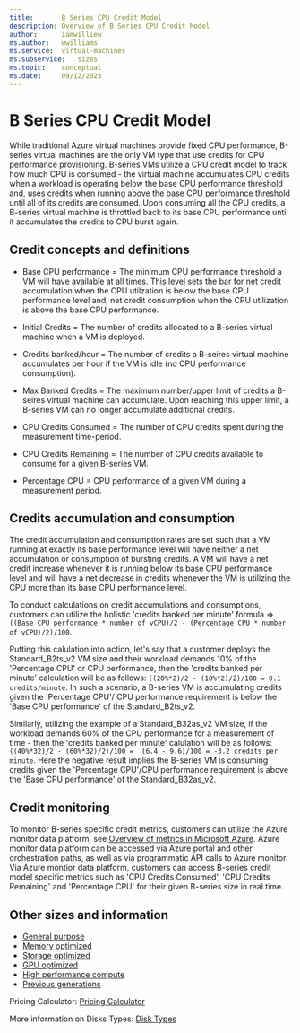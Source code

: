 ```yaml
---
title:       B Series CPU Credit Model
description: Overview of B Series CPU Credit Model
author:      iamwilliew 
ms.author:   wwilliams 
ms.service:  virtual-machines
ms.subservice:   sizes
ms.topic:    conceptual
ms.date:     09/12/2023
---
```


# B Series CPU Credit Model

While traditional Azure virtual machines provide fixed CPU performance, B-series virtual machines are the only VM type that use credits for CPU performance provisioning. B-series VMs utilize a CPU credit model to track how much CPU is consumed - the virtual machine accumulates CPU credits when a workload is operating below the base CPU performance threshold and, uses credits when running above the base CPU performance threshold until all of its credits are consumed. Upon consuming all the CPU credits, a B-series virtual machine is throttled back to its base CPU performance until it accumulates the credits to CPU burst again.

## Credit concepts and definitions 
- Base CPU performance = The minimum CPU performance threshold a VM will have available at all times. This level sets the bar for net credit accumulation when the CPU utilzation is below the base CPU performance level and, net credit consumption when the CPU utilization is above the base CPU performance. 

- Initial Credits = The number of credits allocated to a B-series virtual machine when a VM is deployed. 

- Credits banked/hour = The number of credits a B-seires virtual machine accumulates per hour if the VM is idle (no CPU performance consumption). 

- Max Banked Credits = The maximum number/upper limit of credits a B-seires virtual machine can accumulate. Upon reaching this upper limit, a B-series VM can no longer accumulate additional credits.    

- CPU Credits Consumed = The number of CPU credits spent during the measurement time-period.

- CPU Credits Remaining = The number of CPU credits available to consume for a given B-series VM.

- Percentage CPU = CPU performance of a given VM during a measurement period. 


## Credits accumulation and consumption
The credit accumulation and consumption rates are set such that a VM running at exactly its base performance level will have neither a net accumulation or consumption of bursting credits. A VM will have a net credit increase whenever it is running below its base CPU performance level and will have a net decrease in credits whenever the VM is utilizing the CPU more than its base CPU performance level.

To conduct calculations on credit accumulations and consumptions, customers can utilize the holistic 'credits banked per minute' formula => 
`((Base CPU performance * number of vCPU)/2 - (Percentage CPU * number of vCPU)/2)/100`.  

Putting this calulation into action, let's say that a customer deploys the Standard_B2ts_v2 VM size and their workload demands 10% of the 'Percentage CPU' or CPU performance, then the 'credits banked per minute' calculation will be as follows: `((20%*2)/2 - (10%*2)/2)/100 = 0.1 credits/minute`. In such a scenario, a B-series VM is accumulating credits given the 'Percentage CPU'/ CPU performance requirement is below the 'Base CPU performance' of the Standard_B2ts_v2. 

Similarly, utilizing the example of a Standard_B32as_v2 VM size, if the workload demands 60% of the CPU performance for a measurement of time - then the 'credits banked per minute' calulation will be as follows: `((40%*32)/2 - (60%*32)/2)/100 =  (6.4 - 9.6)/100 = -3.2 credits per minute`. Here the negative result implies the B-series VM is consuming credits given the 'Percentage CPU'/CPU performance requirement is above the 'Base CPU performance' of the Standard_B32as_v2.  
 

## Credit monitoring
To monitor B-series specific credit metrics, customers can utilize the Azure monitor data platform, see [Overview of metrics in Microsoft Azure](https://learn.microsoft.com/en-us/azure/azure-monitor/data-platform). Azure monitor data platform can be accessed via Azure portal and other orchestration paths, as well as via programmatic API calls to Azure monitor.
Via Azure montior data platform, customers can access B-series credit model specific metrics such as 'CPU Credits Consumed', 'CPU Credits Remaining' and 'Percentage CPU' for their given B-series size in real time.  


## Other sizes and information

- [General purpose](sizes-general.md)
- [Memory optimized](sizes-memory.md)
- [Storage optimized](sizes-storage.md)
- [GPU optimized](sizes-gpu.md)
- [High performance compute](sizes-hpc.md)
- [Previous generations](sizes-previous-gen.md)

Pricing Calculator: [Pricing Calculator](https://azure.microsoft.com/pricing/calculator/)

More information on Disks Types: [Disk Types](./disks-types.md#ultra-disks)
